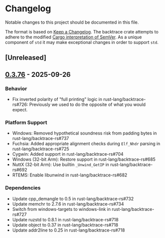 # Changelog

Notable changes to this project should be documented in this file.

The format is based on [Keep a Changelog](https://keepachangelog.com/en/1.0.0/).
The backtrace crate attempts to adhere to the modified [Cargo interpretation of SemVer](https://doc.rust-lang.org/cargo/reference/resolver.html#semver-compatibility).
As a unique component of `std` it may make exceptional changes in order to support `std`.

## [Unreleased]

## [0.3.76](https://github.com/rust-lang/backtrace-rs/compare/backtrace-v0.3.75...backtrace-v0.3.76) - 2025-09-26

### Behavior
- Fix inverted polarity of "full printing" logic in rust-lang/backtrace-rs#726:
  Previously we used to do the opposite of what you would expect.

### Platform Support

- Windows: Removed hypothetical soundness risk from padding bytes in rust-lang/backtrace-rs#737
- Fuchsia: Added appropriate alignment checks during `Elf_Nhdr` parsing in rust-lang/backtrace-rs#725
- Cygwin: Added support in rust-lang/backtrace-rs#704
- Windows (32-bit Arm): Restore support in rust-lang/backtrace-rs#685
- NuttX (32-bit Arm): Use builtin `_Unwind_GetIP` in rust-lang/backtrace-rs#692
- RTEMS: Enable libunwind in rust-lang/backtrace-rs#682

### Dependencies

- Update cpp_demangle to 0.5 in rust-lang/backtrace-rs#732
- Update memchr to 2.7.6 in rust-lang/backtrace-rs#734
- Switch from windows-targets to windows-link in rust-lang/backtrace-rs#727
- Update ruzstd to 0.8.1 in rust-lang/backtrace-rs#718
- Update object to 0.37 in rust-lang/backtrace-rs#718
- Update addr2line to 0.25 in rust-lang/backtrace-rs#718
